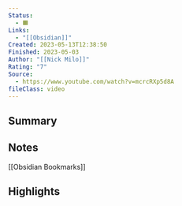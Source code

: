 ```yaml
---
Status:
  - 🟧
Links:
  - "[[Obsidian]]"
Created: 2023-05-13T12:38:50
Finished: 2023-05-03
Author: "[[Nick Milo]]"
Rating: "7"
Source:
  - https://www.youtube.com/watch?v=mcrcRXp5d8A
fileClass: video
---
```


## Summary

## Notes

[[Obsidian Bookmarks]]

## Highlights
